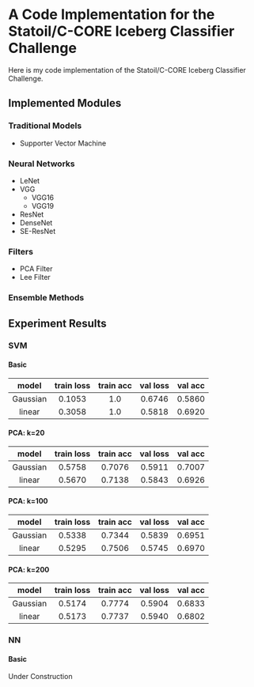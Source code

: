 # A Code Implementation for the Statoil/C-CORE Iceberg Classifier Challenge

Here is my code implementation of the Statoil/C-CORE Iceberg Classifier Challenge.

## Implemented Modules
### Traditional Models

* Supporter Vector Machine

### Neural Networks

* LeNet
* VGG
  * VGG16
  * VGG19
* ResNet
* DenseNet
* SE-ResNet

### Filters
* PCA Filter
* Lee Filter

### Ensemble Methods

## Experiment Results
### SVM
#### Basic

| model    | train loss | train acc | val loss| val acc |
|:--------:|:----------:|:---------:|:-------:|:-------:|
| Gaussian | 0.1053     | 1.0       | 0.6746  | 0.5860  |
| linear   | 0.3058     | 1.0       | 0.5818  | 0.6920  |

#### PCA: k=20

| model    | train loss | train acc | val loss| val acc |
|:--------:|:----------:|:---------:|:-------:|:-------:|
| Gaussian | 0.5758     | 0.7076    | 0.5911  | 0.7007  |
| linear   | 0.5670     | 0.7138    | 0.5843  | 0.6926  |

#### PCA: k=100

| model    | train loss | train acc | val loss| val acc |
|:--------:|:----------:|:---------:|:-------:|:-------:|
| Gaussian | 0.5338     | 0.7344    | 0.5839  | 0.6951  |
| linear   | 0.5295     | 0.7506    | 0.5745  | 0.6970  |

#### PCA: k=200

| model    | train loss | train acc | val loss| val acc |
|:--------:|:----------:|:---------:|:-------:|:-------:|
| Gaussian | 0.5174     | 0.7774    | 0.5904  | 0.6833  |
| linear   | 0.5173     | 0.7737    | 0.5940  | 0.6802  |

### NN
#### Basic
Under Construction
